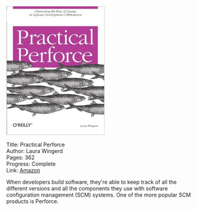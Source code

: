 ![Book cover](cover.jpg)

Title: Practical Perforce<br>
Author: Laura Wingerd<br>
Pages:  362<br>
Progress:  Complete<br>
Link: [Amazon](http://www.amazon.com/Practical-Perforce-Laura-Wingerd/dp/0596101856)<br>

When developers build software, they're able to keep track of all the different versions and all the components they use with software configuration management (SCM) systems. One of the more popular SCM products is Perforce.

